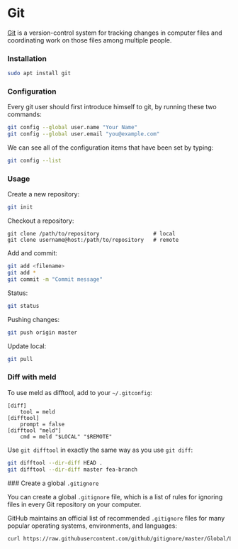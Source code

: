 # Git

[Git](https://git-scm.com/) is a version-control system for tracking changes
in computer files and coordinating work on those files among multiple people.

### Installation

```bash
sudo apt install git
```

### Configuration

Every git user should first introduce himself to git, by running these
two commands:

```bash
git config --global user.name "Your Name"
git config --global user.email "you@example.com"
```

We can see all of the configuration items that have been set by typing:

```bash
git config --list
```

### Usage

Create a new repository:

```bash
git init
```

Checkout a repository:

```
git clone /path/to/repository                 # local
git clone username@host:/path/to/repository   # remote
```

Add and commit:

```bash
git add <filename>
git add *
git commit -m "Commit message"
```

Status:

```bash
git status
```

Pushing changes:

```bash
git push origin master
```

Update local:

```bash
git pull
```

### Diff with meld

To use meld as difftool, add to your `~/.gitconfig`:

```
[diff]
    tool = meld
[difftool]
    prompt = false
[difftool "meld"]
    cmd = meld "$LOCAL" "$REMOTE"
```

Use `git difftool` in exactly the same way as you use `git diff`:

```bash
git difftool --dir-diff HEAD .
git difftool --dir-diff master fea-branch
```

### Create a global `.gitignore`

You can create a global `.gitignore` file, which is a list of rules for
ignoring files in every Git repository on your computer.

GitHub maintains an official list of recommended `.gitignore` files for many
popular operating systems, environments, and languages:

```bash
curl https://raw.githubusercontent.com/github/gitignore/master/Global/Linux.gitignore -o ~/.gitignore
```
